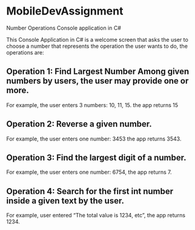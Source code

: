 # MobileDevAssignment
Number Operations Console application in C# 

This Console Application in C# is a welcome screen that asks the user to choose a number that represents the operation the user wants to do, the operations are:

## Operation 1: Find Largest Number Among given numbers by users, the user may provide one or more.
 For example, the user enters 3 numbers: 10, 11, 15. the app returns 15


## Operation 2: Reverse a given number. 
For example, the user enters one number: 3453 the app returns 3543.

## Operation 3: Find the largest digit of a number. 
For example, the user enters one number: 6754, the app returns 7.

## Operation 4: Search for the first int number inside a given text by the user. 
For example, user entered “The total value is 1234, etc”, the app returns 1234.
